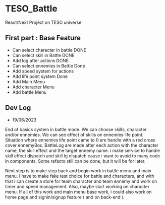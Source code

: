 # TESO_Battle
React/Next Project on TESO universe

## First part : Base Feature

  - Can select character in battle DONE
  - Can select skill in Battle  DONE
  - Add log after actions DONE
  - Can select ennemies in Battle Done
  - Add speed system for actions
  - Add life point system Done
  - Add Main Menu
  - Add character Menu
  - Add battle Menu 

## Dev Log 

 - 19/06/2023 

End of basics system in battle mode. We can choose skills, character and/or ennemies. We can see effect of skills on ennemies life point. Situation where ennemies life point came to 0 are handle with a red cross cover ennemyBox. BattleLog are made after each action with the character name, the skill effect and the target ennemy name. i make service to handle skill effect dispatch and skill lg dispatch cause i want to avoid to many code in components. Some refacto still can be done, but it will be for later. 

Next step is to make step back and begin work in battle menu and main menu. I have to make fake test choice for battle and characters, and with that i can create a store for team character and team ennemy and work on timer and speed management. Also, maybe start working on character menu. If all of this work and main menu base work, i could also work on home page and signin/signup feature ( and on back-end ). 





